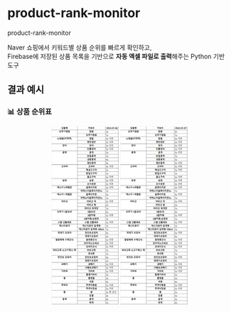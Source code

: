 # product-rank-monitor
product-rank-monitor

Naver 쇼핑에서 키워드별 상품 순위를 빠르게 확인하고,  
Firebase에 저장된 상품 목록을 기반으로 **자동 엑셀 파일로 출력**해주는 Python 기반 도구


## 결과 예시

### 📊 상품 순위표
<p align="center">
  <img src="./images/예시.png" width="30%" />
  <img src="./images/예시2.png" width="30%" />
</p>